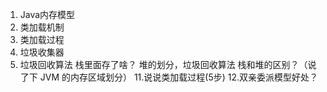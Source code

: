1. Java内存模型
2. 类加载机制
3. 类加载过程
4. 垃圾收集器
5. 垃圾回收算法
栈里面存了啥？
堆的划分，垃圾回收算法
栈和堆的区别？（说了下 JVM 的内存区域划分）
11.说说类加载过程(5步)
12.双亲委派模型好处？